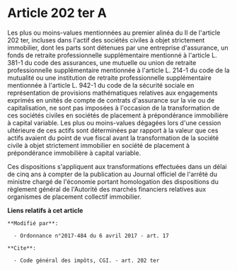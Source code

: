 # Article 202 ter A

Les plus ou moins-values mentionnées au premier alinéa du II de l'article 202 ter, incluses dans l'actif des sociétés civiles
à objet strictement immobilier, dont les parts sont détenues par une entreprise d'assurance, un fonds de retraite
professionnelle supplémentaire mentionné à l'article L. 381-1 du code des assurances, une mutuelle ou union de retraite
professionnelle supplémentaire mentionnée à l'article L. 214-1 du code de la mutualité ou une institution de retraite
professionnelle supplémentaire mentionnée à l'article L. 942-1 du code de la sécurité sociale en représentation de provisions
mathématiques relatives aux engagements exprimés en unités de compte de contrats d'assurance sur la vie ou de capitalisation,
ne sont pas imposées à l'occasion de la transformation de ces sociétés civiles en sociétés de placement à prépondérance
immobilière à capital variable. Les plus ou moins-values dégagées lors d'une cession ultérieure de ces actifs sont
déterminées par rapport à la valeur que ces actifs avaient du point de vue fiscal avant la transformation de la société
civile à objet strictement immobilier en société de placement à prépondérance immobilière à capital variable.

Ces dispositions s'appliquent aux transformations effectuées dans un délai de cinq ans à compter de la publication au Journal
officiel de l'arrêté du ministre chargé de l'économie portant homologation des dispositions du règlement général de
l'Autorité des marchés financiers relatives aux organismes de placement collectif immobilier.

**Liens relatifs à cet article**

	**Modifié par**:

	  - Ordonnance n°2017-484 du 6 avril 2017 - art. 17

	**Cite**:

	  - Code général des impôts, CGI. - art. 202 ter
